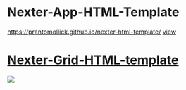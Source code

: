 # Nexter-App-HTML-Template

https://prantomollick.github.io/nexter-html-template/
[view](https://prantomollick.github.io/nexter-html-template/)

# [Nexter-Grid-HTML-template](https://prantomollick.github.io/nexter-html-template/)

[<img src="./trillo-app.jpeg">](https://prantomollick.github.io/nexter-html-template/)
